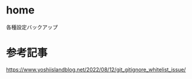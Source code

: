 # home
各種設定バックアップ

# 参考記事
https://www.yoshiislandblog.net/2022/08/12/git_gitignore_whitelist_issue/
